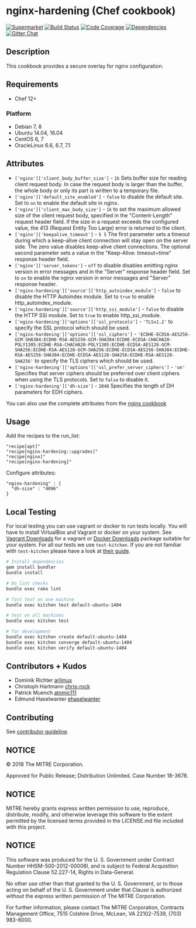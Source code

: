 # nginx-hardening (Chef cookbook)

[![Supermarket](http://img.shields.io/cookbook/v/nginx-hardening.svg)][1] [![Build Status](http://img.shields.io/travis/dev-sec/chef-nginx-hardening.svg)][2] [![Code Coverage](http://img.shields.io/coveralls/dev-sec/chef-nginx-hardening.svg)][3] [![Dependencies](http://img.shields.io/gemnasium/dev-sec/chef-nginx-hardening.svg)][4] [![Gitter Chat](https://badges.gitter.im/Join%20Chat.svg)][5]

## Description

This cookbook provides a secure overlay for nginx configuration.

## Requirements

- Chef 12+

### Platform

- Debian 7, 8
- Ubuntu 14.04, 16.04
- CentOS 6, 7
- OracleLinux 6.6, 6.7, 7.1

## Attributes

- `['nginx']['client_body_buffer_size']` - `1k` Sets buffer size for reading client request body. In case the request body is larger than the buffer, the whole body or only its part is written to a temporary file.
- `['nginx']['default_site_enabled']` - `false` to disable the default site. Set to `on` to enable the default site in nginx.
- `['nginx']['client_max_body_size']` - `1k` to set the maximum allowed size of the client request body, specified in the "Content-Length" request header field. If the size in a request exceeds the configured value, the 413 (Request Entity Too Large) error is returned to the client.
- `['nginx']['keepalive_timeout']` - `5 5` The first parameter sets a timeout during which a keep-alive client connection will stay open on the server side. The zero value disables keep-alive client connections. The optional second parameter sets a value in the "Keep-Alive: timeout=time" response header field.
- `['nginx']['server_tokens']` - `off` to disable disables emitting nginx version in error messages and in the "Server" response header field. Set to `on` to enable the nginx version in error messages and "Server" response header.
- `['nginx-hardening']['source']['http_autoindex_module']` - `false` to disable the HTTP Autoindex module. Set to `true` to enable http_autoindex_module.
- `['nginx-hardening']['source']['http_ssi_module']` - `false` to disable the HTTP SSI module. Set to `true` to enable http_ssi_module.
- `['nginx-hardening']['options']['ssl_protocols']` - `'TLSv1.2'` to specify the SSL protocol which should be used.
- `['nginx-hardening']['options']['ssl_ciphers']` - `'ECDHE-ECDSA-AES256-GCM-SHA384:ECDHE-RSA-AES256-GCM-SHA384:ECDHE-ECDSA-CHACHA20-POLY1305:ECDHE-RSA-CHACHA20-POLY1305:ECDHE-ECDSA-AES128-GCM-SHA256:ECDHE-RSA-AES128-GCM-SHA256:ECDHE-ECDSA-AES256-SHA384:ECDHE-RSA-AES256-SHA384:ECDHE-ECDSA-AES128-SHA256:ECDHE-RSA-AES128-SHA256'` to specify the TLS ciphers which should be used.
- `['nginx-hardening']['options']['ssl_prefer_server_ciphers']` - `'on'` Specifies that server ciphers should be preferred over client ciphers when using the TLS protocols. Set to `false` to disable it.
- `['nginx-hardening']['dh-size']` - `2048` Specifies the length of DH parameters for EDH ciphers.

You can also use the complete attributes from the [nginx cookbook](https://supermarket.chef.io/cookbooks/nginx)

## Usage

Add the recipes to the run_list:

```
"recipe[apt]"
"recipe[nginx-hardening::upgrades]"
"recipe[nginx]"
"recipe[nginx-hardening]"
```

Configure attributes:

```
"nginx-hardening" : {
  "dh-size" : "4096"
}
```

## Local Testing

For local testing you can use vagrant or docker to run tests locally. You will have to install VirtualBox and Vagrant or docker on your system. See [Vagrant Downloads](http://downloads.vagrantup.com/) for a vagrant or [Docker Downloads](https://docs.docker.com/mac/) package suitable for your system. For all our tests we use `test-kitchen`. If you are not familiar with `test-kitchen` please have a look at [their guide](http://kitchen.ci/docs/getting-started).

```bash
# Install dependencies
gem install bundler
bundle install

# Do lint checks
bundle exec rake lint

# fast test on one machine
bundle exec kitchen test default-ubuntu-1404

# test on all machines
bundle exec kitchen test

# for development
bundle exec kitchen create default-ubuntu-1404
bundle exec kitchen converge default-ubuntu-1404
bundle exec kitchen verify default-ubuntu-1404
```

## Contributors + Kudos

- Dominik Richter [arlimus](https://github.com/arlimus)
- Christoph Hartmann [chris-rock](https://github.com/chris-rock)
- Patrick Muench [atomic111](https://github.com/atomic111)
- Edmund Haselwanter [ehaselwanter](https://github.com/ehaselwanter)

## Contributing

See [contributor guideline](CONTRIBUTING.md).

## NOTICE

© 2018 The MITRE Corporation.

Approved for Public Release; Distribution Unlimited. Case Number 18-3678.

## NOTICE
MITRE hereby grants express written permission to use, reproduce, distribute, modify, and otherwise leverage this software to the extent permitted by the licensed terms provided in the LICENSE.md file included with this project.

## NOTICE
This software was produced for the U. S. Government under Contract Number HHSM-500-2012-00008I, and is subject to Federal Acquisition Regulation Clause 52.227-14, Rights in Data-General.  

No other use other than that granted to the U. S. Government, or to those acting on behalf of the U. S. Government under that Clause is authorized without the express written permission of The MITRE Corporation. 

For further information, please contact The MITRE Corporation, Contracts Management Office, 7515 Colshire Drive, McLean, VA  22102-7539, (703) 983-6000.

[1]: https://supermarket.getchef.com/cookbooks/nginx-hardening
[2]: https://travis-ci.org/dev-sec/chef-nginx-hardening
[3]: https://coveralls.io/r/dev-sec/chef-nginx-hardening
[4]: https://gemnasium.com/dev-sec/chef-nginx-hardening
[5]: https://gitter.im/dev-sec/general
